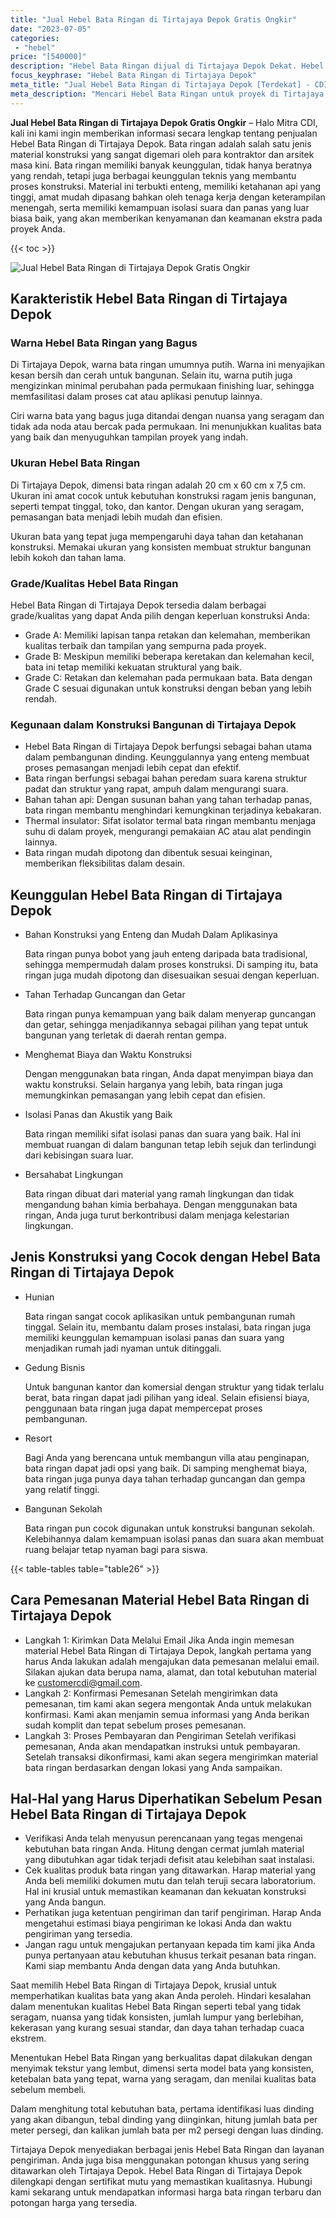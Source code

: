 ```yaml
---
title: "Jual Hebel Bata Ringan di Tirtajaya Depok Gratis Ongkir"
date: "2023-07-05"
categories:
 - "hebel"
price: "[540000]"
description: "Hebel Bata Ringan dijual di Tirtajaya Depok Dekat. Hebel Bata Ringan ini sering dipakai dalam proyek pembangunan sebagai bahan bangunan yang tahan lama dan awet. Silakan hubungi kami untuk informasi lebih lanjut."
focus_keyphrase: "Hebel Bata Ringan di Tirtajaya Depok"
meta_title: "Jual Hebel Bata Ringan di Tirtajaya Depok [Terdekat] - CDI"
meta_description: "Mencari Hebel Bata Ringan untuk proyek di Tirtajaya Depok? Kami menawarkan Hebel Bata Ringan berkualitas untuk material dinding. Segera dapatkan penawaran terbaik."
---
```


**Jual Hebel Bata Ringan di Tirtajaya Depok Gratis Ongkir** – Halo Mitra CDI, kali ini kami ingin memberikan informasi secara lengkap tentang penjualan Hebel Bata Ringan di Tirtajaya Depok. Bata ringan adalah salah satu jenis material konstruksi yang sangat digemari oleh para kontraktor dan arsitek masa kini. Bata ringan memiliki banyak keunggulan, tidak hanya beratnya yang rendah, tetapi juga berbagai keunggulan teknis yang membantu proses konstruksi. Material ini terbukti enteng, memiliki ketahanan api yang tinggi, amat mudah dipasang bahkan oleh tenaga kerja dengan keterampilan menengah, serta memiliki kemampuan isolasi suara dan panas yang luar biasa baik, yang akan memberikan kenyamanan dan keamanan ekstra pada proyek Anda.

{{< toc >}}

![Jual Hebel Bata Ringan di Tirtajaya Depok Gratis Ongkir](/images/hebel/hebel-bataringan-26.jpg)

## Karakteristik Hebel Bata Ringan di Tirtajaya Depok

### Warna Hebel Bata Ringan yang Bagus

Di Tirtajaya Depok, warna bata ringan umumnya putih. Warna ini menyajikan kesan bersih dan cerah untuk bangunan. Selain itu, warna putih juga mengizinkan minimal perubahan pada permukaan finishing luar, sehingga memfasilitasi dalam proses cat atau aplikasi penutup lainnya.

Ciri warna bata yang bagus juga ditandai dengan nuansa yang seragam dan tidak ada noda atau bercak pada permukaan. Ini menunjukkan kualitas bata yang baik dan menyuguhkan tampilan proyek yang indah.

### Ukuran Hebel Bata Ringan

Di Tirtajaya Depok, dimensi bata ringan adalah 20 cm x 60 cm x 7,5 cm. Ukuran ini amat cocok untuk kebutuhan konstruksi ragam jenis bangunan, seperti tempat tinggal, toko, dan kantor. Dengan ukuran yang seragam, pemasangan bata menjadi lebih mudah dan efisien.

Ukuran bata yang tepat juga mempengaruhi daya tahan dan ketahanan konstruksi. Memakai ukuran yang konsisten membuat struktur bangunan lebih kokoh dan tahan lama.

### Grade/Kualitas Hebel Bata Ringan

Hebel Bata Ringan di Tirtajaya Depok tersedia dalam berbagai grade/kualitas yang dapat Anda pilih dengan keperluan konstruksi Anda:

*   Grade A: Memiliki lapisan tanpa retakan dan kelemahan, memberikan kualitas terbaik dan tampilan yang sempurna pada proyek.
*   Grade B: Meskipun memiliki beberapa keretakan dan kelemahan kecil, bata ini tetap memiliki kekuatan struktural yang baik.
*   Grade C: Retakan dan kelemahan pada permukaan bata. Bata dengan Grade C sesuai digunakan untuk konstruksi dengan beban yang lebih rendah.

### Kegunaan dalam Konstruksi Bangunan di Tirtajaya Depok

*   Hebel Bata Ringan di Tirtajaya Depok berfungsi sebagai bahan utama dalam pembangunan dinding. Keunggulannya yang enteng membuat proses pemasangan menjadi lebih cepat dan efektif.
*   Bata ringan berfungsi sebagai bahan peredam suara karena struktur padat dan struktur yang rapat, ampuh dalam mengurangi suara.
*   Bahan tahan api: Dengan susunan bahan yang tahan terhadap panas, bata ringan membantu menghindari kemungkinan terjadinya kebakaran.
*   Thermal insulator: Sifat isolator termal bata ringan membantu menjaga suhu di dalam proyek, mengurangi pemakaian AC atau alat pendingin lainnya.
*   Bata ringan mudah dipotong dan dibentuk sesuai keinginan, memberikan fleksibilitas dalam desain.

## Keunggulan Hebel Bata Ringan di Tirtajaya Depok

*   Bahan Konstruksi yang Enteng dan Mudah Dalam Aplikasinya

    Bata ringan punya bobot yang jauh enteng daripada bata tradisional, sehingga mempermudah dalam proses konstruksi. Di samping itu, bata ringan juga mudah dipotong dan disesuaikan sesuai dengan keperluan.
*   Tahan Terhadap Guncangan dan Getar

    Bata ringan punya kemampuan yang baik dalam menyerap guncangan dan getar, sehingga menjadikannya sebagai pilihan yang tepat untuk bangunan yang terletak di daerah rentan gempa.
*   Menghemat Biaya dan Waktu Konstruksi

    Dengan menggunakan bata ringan, Anda dapat menyimpan biaya dan waktu konstruksi. Selain harganya yang lebih, bata ringan juga memungkinkan pemasangan yang lebih cepat dan efisien.
*   Isolasi Panas dan Akustik yang Baik

    Bata ringan memiliki sifat isolasi panas dan suara yang baik. Hal ini membuat ruangan di dalam bangunan tetap lebih sejuk dan terlindungi dari kebisingan suara luar.
*   Bersahabat Lingkungan

    Bata ringan dibuat dari material yang ramah lingkungan dan tidak mengandung bahan kimia berbahaya. Dengan menggunakan bata ringan, Anda juga turut berkontribusi dalam menjaga kelestarian lingkungan.

## Jenis Konstruksi yang Cocok dengan Hebel Bata Ringan di Tirtajaya Depok

*   Hunian

    Bata ringan sangat cocok aplikasikan untuk pembangunan rumah tinggal. Selain itu, membantu dalam proses instalasi, bata ringan juga memiliki keunggulan kemampuan isolasi panas dan suara yang menjadikan rumah jadi nyaman untuk ditinggali.
*   Gedung Bisnis

    Untuk bangunan kantor dan komersial dengan struktur yang tidak terlalu berat, bata ringan dapat jadi pilihan yang ideal. Selain efisiensi biaya, penggunaan bata ringan juga dapat mempercepat proses pembangunan.
*   Resort

    Bagi Anda yang berencana untuk membangun villa atau penginapan, bata ringan dapat jadi opsi yang baik. Di samping menghemat biaya, bata ringan juga punya daya tahan terhadap guncangan dan gempa yang relatif tinggi.
*   Bangunan Sekolah

    Bata ringan pun cocok digunakan untuk konstruksi bangunan sekolah. Kelebihannya dalam kemampuan isolasi panas dan suara akan membuat ruang belajar tetap nyaman bagi para siswa.

{{< table-tables table="table26" >}}

## Cara Pemesanan Material Hebel Bata Ringan di Tirtajaya Depok

*   Langkah 1: Kirimkan Data Melalui Email
Jika Anda ingin memesan material Hebel Bata Ringan di Tirtajaya Depok, langkah pertama yang harus Anda lakukan adalah mengajukan data pemesanan melalui email. Silakan ajukan data berupa nama, alamat, dan total kebutuhan material ke customercdi@gmail.com.
*   Langkah 2: Konfirmasi Pemesanan
Setelah mengirimkan data pemesanan, tim kami akan segera mengontak Anda untuk melakukan konfirmasi. Kami akan menjamin semua informasi yang Anda berikan sudah komplit dan tepat sebelum proses pemesanan.
*   Langkah 3: Proses Pembayaran dan Pengiriman
Setelah verifikasi pemesanan, Anda akan mendapatkan instruksi untuk pembayaran. Setelah transaksi dikonfirmasi, kami akan segera mengirimkan material bata ringan berdasarkan dengan lokasi yang Anda sampaikan.

## Hal-Hal yang Harus Diperhatikan Sebelum Pesan Hebel Bata Ringan di Tirtajaya Depok

*   Verifikasi Anda telah menyusun perencanaan yang tegas mengenai kebutuhan bata ringan Anda. Hitung dengan cermat jumlah material yang dibutuhkan agar tidak terjadi defisit atau kelebihan saat instalasi.
*   Cek kualitas produk bata ringan yang ditawarkan. Harap material yang Anda beli memiliki dokumen mutu dan telah teruji secara laboratorium. Hal ini krusial untuk memastikan keamanan dan kekuatan konstruksi yang Anda bangun.
*   Perhatikan juga ketentuan pengiriman dan tarif pengiriman. Harap Anda mengetahui estimasi biaya pengiriman ke lokasi Anda dan waktu pengiriman yang tersedia.
*   Jangan ragu untuk mengajukan pertanyaan kepada tim kami jika Anda punya pertanyaan atau kebutuhan khusus terkait pesanan bata ringan. Kami siap membantu Anda dengan data yang Anda butuhkan.

Saat memilih Hebel Bata Ringan di Tirtajaya Depok, krusial untuk memperhatikan kualitas bata yang akan Anda peroleh. Hindari kesalahan dalam menentukan kualitas Hebel Bata Ringan seperti tebal yang tidak seragam, nuansa yang tidak konsisten, jumlah lumpur yang berlebihan, kekerasan yang kurang sesuai standar, dan daya tahan terhadap cuaca ekstrem.

Menentukan Hebel Bata Ringan yang berkualitas dapat dilakukan dengan menyimak tekstur yang lembut, dimensi serta model bata yang konsisten, ketebalan bata yang tepat, warna yang seragam, dan menilai kualitas bata sebelum membeli.

Dalam menghitung total kebutuhan bata, pertama identifikasi luas dinding yang akan dibangun, tebal dinding yang diinginkan, hitung jumlah bata per meter persegi, dan kalikan jumlah bata per m2 persegi dengan luas dinding.

Tirtajaya Depok menyediakan berbagai jenis Hebel Bata Ringan dan layanan pengiriman. Anda juga bisa menggunakan potongan khusus yang sering ditawarkan oleh Tirtajaya Depok. Hebel Bata Ringan di Tirtajaya Depok dilengkapi dengan sertifikat mutu yang memastikan kualitasnya. Hubungi kami sekarang untuk mendapatkan informasi harga bata ringan terbaru dan potongan harga yang tersedia.